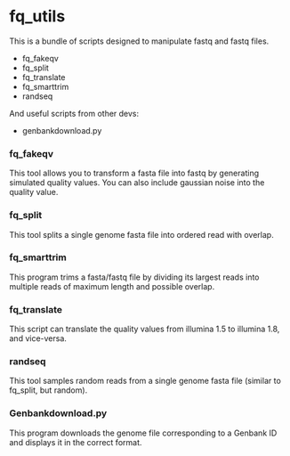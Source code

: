 fq_utils
========

This is a bundle of scripts designed to manipulate fastq and fastq files.

* fq_fakeqv
* fq_split
* fq_translate
* fq_smarttrim
* randseq
 

And useful scripts from other devs:
* genbankdownload.py

### fq_fakeqv
This tool allows you to transform a fasta file into fastq by generating simulated quality values. You can also include gaussian noise into the quality value.


### fq_split
This tool splits a single genome fasta file into ordered read with overlap. 

### fq_smarttrim
This program trims a fasta/fastq file by dividing its largest reads into multiple reads of maximum length and possible overlap.

### fq_translate
This script can translate the quality values from illumina 1.5 to illumina 1.8, and vice-versa.

### randseq
This tool samples random reads from a single genome fasta file (similar to fq_split, but random).


### Genbankdownload.py
This program downloads the genome file corresponding to a Genbank ID and displays it in the correct format.
